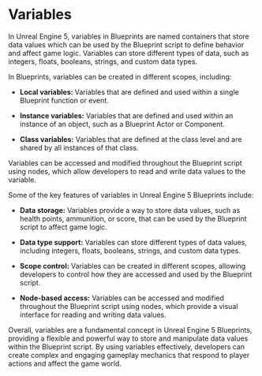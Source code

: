 # Variables

<p class="speechify-inbox-player">In Unreal Engine 5, variables in Blueprints are named containers that store data values which can be used by the Blueprint script to define behavior and affect game logic. Variables can store different types of data, such as integers, floats, booleans, strings, and custom data types.</p>
<p class="speechify-inbox-player">In Blueprints, variables can be created in different scopes, including:</p>
<ul>
<li class="speechify-inbox-player">
<p><strong>Local variables: </strong>Variables that are defined and used within a single Blueprint function or event.</p>
</li>
<li class="speechify-inbox-player">
<p><strong>Instance variables:</strong> Variables that are defined and used within an instance of an object, such as a Blueprint Actor or Component.</p>
</li>
<li class="speechify-inbox-player">
<p><strong>Class variables:</strong> Variables that are defined at the class level and are shared by all instances of that class.</p>
</li>
</ul>
<p class="speechify-inbox-player">Variables can be accessed and modified throughout the Blueprint script using nodes, which allow developers to read and write data values to the variable.</p>
<p class="speechify-inbox-player">Some of the key features of variables in Unreal Engine 5 Blueprints include:</p>
<ul>
<li class="speechify-inbox-player">
<p><strong>Data storage:</strong> Variables provide a way to store data values, such as health points, ammunition, or score, that can be used by the Blueprint script to affect game logic.</p>
</li>
<li class="speechify-inbox-player">
<p><strong>Data type support:</strong> Variables can store different types of data values, including integers, floats, booleans, strings, and custom data types.</p>
</li>
<li class="speechify-inbox-player">
<p><strong>Scope control:</strong> Variables can be created in different scopes, allowing developers to control how they are accessed and used by the Blueprint script.</p>
</li>
<li class="speechify-inbox-player">
<p><strong>Node-based access:</strong> Variables can be accessed and modified throughout the Blueprint script using nodes, which provide a visual interface for reading and writing data values.</p>
</li>
</ul>
<p class="speechify-inbox-player">Overall, variables are a fundamental concept in Unreal Engine 5 Blueprints, providing a flexible and powerful way to store and manipulate data values within the Blueprint script. By using variables effectively, developers can create complex and engaging gameplay mechanics that respond to player actions and affect the game world.</p>